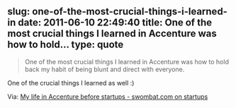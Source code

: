 slug: one-of-the-most-crucial-things-i-learned-in
date: 2011-06-10 22:49:40
title: One of the most crucial things I learned in Accenture was how to hold...
type: quote
---

> One of the most crucial things I learned in Accenture was how to hold back my habit of being blunt and direct with everyone.

One of the crucial things I learned as well :)

 Via: [My life in Accenture before startups - swombat.com on startups](http://swombat.com/2011/6/7/accenture-before-startups)
